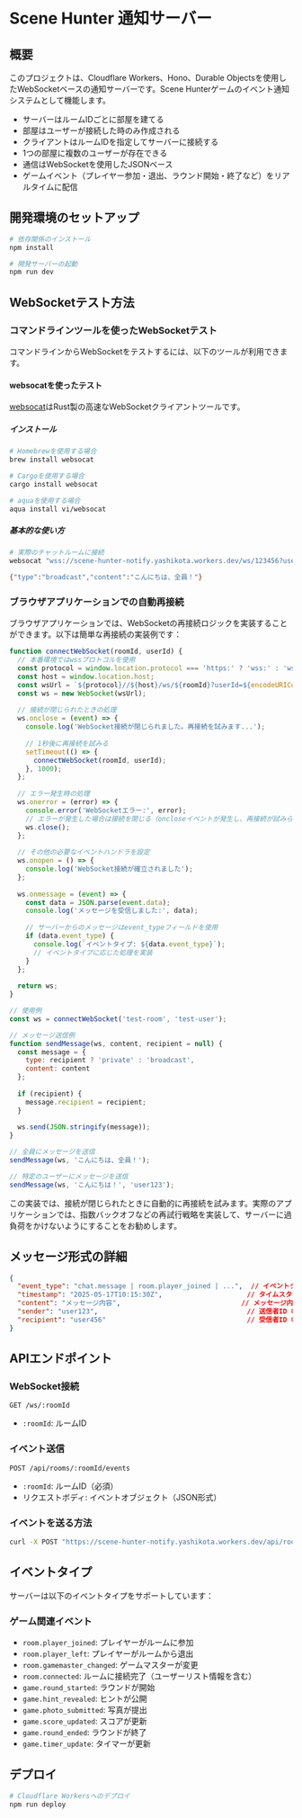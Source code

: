 # Scene Hunter 通知サーバー

## 概要

このプロジェクトは、Cloudflare Workers、Hono、Durable Objectsを使用したWebSocketベースの通知サーバーです。Scene Hunterゲームのイベント通知システムとして機能します。

- サーバーはルームIDごとに部屋を建てる
- 部屋はユーザーが接続した時のみ作成される
- クライアントはルームIDを指定してサーバーに接続する
- 1つの部屋に複数のユーザーが存在できる
- 通信はWebSocketを使用したJSONベース
- ゲームイベント（プレイヤー参加・退出、ラウンド開始・終了など）をリアルタイムに配信

## 開発環境のセットアップ

```bash
# 依存関係のインストール
npm install

# 開発サーバーの起動
npm run dev
```

## WebSocketテスト方法

### コマンドラインツールを使ったWebSocketテスト

コマンドラインからWebSocketをテストするには、以下のツールが利用できます。

#### websocatを使ったテスト

[websocat](https://github.com/vi/websocat)はRust製の高速なWebSocketクライアントツールです。

##### インストール

```bash
# Homebrewを使用する場合
brew install websocat

# Cargoを使用する場合
cargo install websocat

# aquaを使用する場合
aqua install vi/websocat
```

##### 基本的な使い方

```bash
# 実際のチャットルームに接続
websocat "wss://scene-hunter-notify.yashikota.workers.dev/ws/123456?userId=test-user"
```

```bash
{"type":"broadcast","content":"こんにちは、全員！"}
```

### ブラウザアプリケーションでの自動再接続

ブラウザアプリケーションでは、WebSocketの再接続ロジックを実装することができます。以下は簡単な再接続の実装例です：

```javascript
function connectWebSocket(roomId, userId) {
  // 本番環境ではwssプロトコルを使用
  const protocol = window.location.protocol === 'https:' ? 'wss:' : 'ws:';
  const host = window.location.host;
  const wsUrl = `${protocol}//${host}/ws/${roomId}?userId=${encodeURIComponent(userId)}`;
  const ws = new WebSocket(wsUrl);
  
  // 接続が閉じられたときの処理
  ws.onclose = (event) => {
    console.log('WebSocket接続が閉じられました。再接続を試みます...');
    
    // 1秒後に再接続を試みる
    setTimeout(() => {
      connectWebSocket(roomId, userId);
    }, 1000);
  };
  
  // エラー発生時の処理
  ws.onerror = (error) => {
    console.error('WebSocketエラー:', error);
    // エラーが発生した場合は接続を閉じる（oncloseイベントが発生し、再接続が試みられる）
    ws.close();
  };
  
  // その他の必要なイベントハンドラを設定
  ws.onopen = () => {
    console.log('WebSocket接続が確立されました');
  };
  
  ws.onmessage = (event) => {
    const data = JSON.parse(event.data);
    console.log('メッセージを受信しました:', data);
    
    // サーバーからのメッセージはevent_typeフィールドを使用
    if (data.event_type) {
      console.log(`イベントタイプ: ${data.event_type}`);
      // イベントタイプに応じた処理を実装
    }
  };
  
  return ws;
}

// 使用例
const ws = connectWebSocket('test-room', 'test-user');

// メッセージ送信例
function sendMessage(ws, content, recipient = null) {
  const message = {
    type: recipient ? 'private' : 'broadcast',
    content: content
  };
  
  if (recipient) {
    message.recipient = recipient;
  }
  
  ws.send(JSON.stringify(message));
}

// 全員にメッセージを送信
sendMessage(ws, 'こんにちは、全員！');

// 特定のユーザーにメッセージを送信
sendMessage(ws, 'こんにちは！', 'user123');
```

この実装では、接続が閉じられたときに自動的に再接続を試みます。実際のアプリケーションでは、指数バックオフなどの再試行戦略を実装して、サーバーに過負荷をかけないようにすることをお勧めします。

## メッセージ形式の詳細

```json
{
  "event_type": "chat.message | room.player_joined | ...",  // イベントタイプ
  "timestamp": "2025-05-17T10:15:30Z",                     // タイムスタンプ
  "content": "メッセージ内容",                              // メッセージ内容（イベントによって異なる）
  "sender": "user123",                                     // 送信者ID（該当する場合）
  "recipient": "user456"                                   // 受信者ID（個別メッセージの場合のみ）
}
```

## APIエンドポイント

### WebSocket接続

```
GET /ws/:roomId
```

- `:roomId`: ルームID

### イベント送信

```
POST /api/rooms/:roomId/events
```

- `:roomId`: ルームID（必須）
- リクエストボディ: イベントオブジェクト（JSON形式）

### イベントを送る方法

```bash
curl -X POST "https://scene-hunter-notify.yashikota.workers.dev/api/rooms/123456/events" --json '{"event_type":"chat.message","content":"こんにちは、全員！"}'
```

## イベントタイプ

サーバーは以下のイベントタイプをサポートしています：

### ゲーム関連イベント

- `room.player_joined`: プレイヤーがルームに参加
- `room.player_left`: プレイヤーがルームから退出
- `room.gamemaster_changed`: ゲームマスターが変更
- `room.connected`: ルームに接続完了（ユーザーリスト情報を含む）
- `game.round_started`: ラウンドが開始
- `game.hint_revealed`: ヒントが公開
- `game.photo_submitted`: 写真が提出
- `game.score_updated`: スコアが更新
- `game.round_ended`: ラウンドが終了
- `game.timer_update`: タイマーが更新

## デプロイ

```bash
# Cloudflare Workersへのデプロイ
npm run deploy

